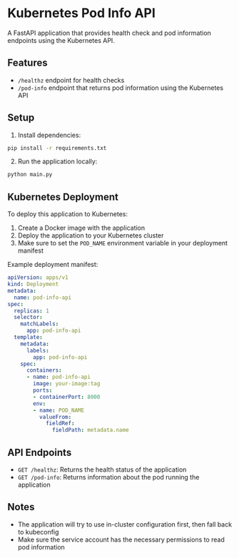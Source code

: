 # Kubernetes Pod Info API

A FastAPI application that provides health check and pod information endpoints using the Kubernetes API.

## Features

- `/healthz` endpoint for health checks
- `/pod-info` endpoint that returns pod information using the Kubernetes API

## Setup

1. Install dependencies:
```bash
pip install -r requirements.txt
```

2. Run the application locally:
```bash
python main.py
```

## Kubernetes Deployment

To deploy this application to Kubernetes:

1. Create a Docker image with the application
2. Deploy the application to your Kubernetes cluster
3. Make sure to set the `POD_NAME` environment variable in your deployment manifest

Example deployment manifest:
```yaml
apiVersion: apps/v1
kind: Deployment
metadata:
  name: pod-info-api
spec:
  replicas: 1
  selector:
    matchLabels:
      app: pod-info-api
  template:
    metadata:
      labels:
        app: pod-info-api
    spec:
      containers:
      - name: pod-info-api
        image: your-image:tag
        ports:
        - containerPort: 8000
        env:
        - name: POD_NAME
          valueFrom:
            fieldRef:
              fieldPath: metadata.name
```

## API Endpoints

- `GET /healthz`: Returns the health status of the application
- `GET /pod-info`: Returns information about the pod running the application

## Notes

- The application will try to use in-cluster configuration first, then fall back to kubeconfig
- Make sure the service account has the necessary permissions to read pod information 